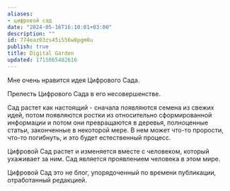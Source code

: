 ```yaml
---
aliases:
- цифровой сад
date: "2024-05-16T16:10:01+03:00"
description: ""
id: 774eaz03zs45i556w8pgm0u
publish: true
title: Digital Garden
updated: 1715865482616
---
```

Мне очень нравится идея Цифрового Сада.

Прелесть Цифрового Сада в его несовершенстве.

Сад растет как настоящий - сначала появляются семена из свежих идей, потом появляются ростки из относительно сформированной информации и потом они превращаются в деревья, полноценные статьи, законченные в некоторой мере.
В нем может что-то прорости, что-то погибнуть, и это будет естественный процесс.

Цифровой Сад растет и изменяется вместе с человеком, который ухаживает за ним.
Сад является проявлением человека в этом мире.

Цифровой Сад это не блог, упорядоченный по времени публикации, отработанный редакцией.